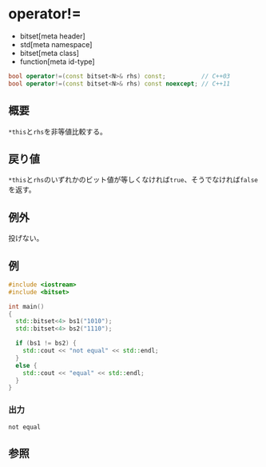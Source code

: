 # operator!=
* bitset[meta header]
* std[meta namespace]
* bitset[meta class]
* function[meta id-type]

```cpp
bool operator!=(const bitset<N>& rhs) const;          // C++03
bool operator!=(const bitset<N>& rhs) const noexcept; // C++11
```

## 概要
`*this`と`rhs`を非等値比較する。


## 戻り値
`*this`と`rhs`のいずれかのビット値が等しくなければ`true`、そうでなければ`false`を返す。


## 例外
投げない。


## 例
```cpp example
#include <iostream>
#include <bitset>

int main()
{
  std::bitset<4> bs1("1010");
  std::bitset<4> bs2("1110");

  if (bs1 != bs2) {
    std::cout << "not equal" << std::endl;
  }
  else {
    std::cout << "equal" << std::endl;
  }
}
```

### 出力
```
not equal
```


## 参照

